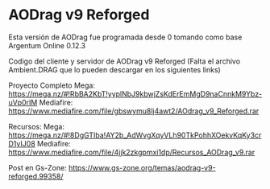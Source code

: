 # AODrag v9 Reforged

Esta versión de AODrag fue programada desde 0 tomando como base Argentum Online 0.12.3

Codigo del cliente y servidor de AODrag v9 Reforged (Falta el archivo Ambient.DRAG que lo pueden descargar en los siguientes links)

Proyecto Completo 
Mega: https://mega.nz/#!RbBA2KbT!yyplNbJ9kbwjZsKdErEmMgD9naCnnkM9Ybz-uVp0rIM
Mediafire: https://www.mediafire.com/file/gbswymu8lj4awt2/AOdrag_v9_Reforged.rar

Recursos:
Mega: https://mega.nz/#!8DgGTIba!AY2b_AdWvgXqyVLh90TkPohhXOekvKqKy3crD1yIJ08
Mediafire: https://www.mediafire.com/file/4jjk2zkgpmxi1dp/Recursos_AODrag_v9.rar

Post en Gs-Zone: https://www.gs-zone.org/temas/aodrag-v9-reforged.99358/
